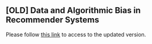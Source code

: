 ## [OLD] Data and Algorithmic Bias in Recommender Systems

Please follow [this link](https://biasinrecsys.github.io/umap2020) to access to the updated version.  

